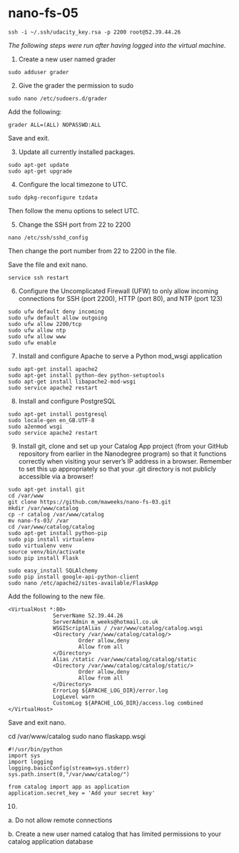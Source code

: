 # nano-fs-05

```
ssh -i ~/.ssh/udacity_key.rsa -p 2200 root@52.39.44.26 
```

_The following steps were run after having logged into the virtual machine._

1. Create a new user named grader

  ```
  sudo adduser grader
  ```

2. Give the grader the permission to sudo

  ```
  sudo nano /etc/sudoers.d/grader
  ```
	
  Add the following:
	
  ```
  grader ALL=(ALL) NOPASSWD:ALL
  ```
	
  Save and exit.


3. Update all currently installed packages.

  ```
  sudo apt-get update
  sudo apt-get upgrade
  ```

4. Configure the local timezone to UTC.

  ```
  sudo dpkg-reconfigure tzdata
  ```
  
  Then follow the menu options to select UTC.

5. Change the SSH port from 22 to 2200
  
  ```
  nano /etc/ssh/sshd_config
  ```
  
  Then change the port number from 22 to 2200 in the file.
  
  Save the file and exit nano.
  
  ```
  service ssh restart
  ```
  
6. Configure the Uncomplicated Firewall (UFW) to only allow incoming connections for SSH (port 2200), HTTP (port 80), and NTP (port 123)
  
  ```
  sudo ufw default deny incoming
  sudo ufw default allow outgoing
  sudo ufw allow 2200/tcp
  sudo ufw allow ntp
  sudo ufw allow www
  sudo ufw enable
  ```
  
7. Install and configure Apache to serve a Python mod_wsgi application
  
  ```
  sudo apt-get install apache2
  sudo apt-get install python-dev python-setuptools
  sudo apt-get install libapache2-mod-wsgi
  sudo service apache2 restart
  ```

8. Install and configure PostgreSQL
  
  ```
  sudo apt-get install postgresql
  sudo locale-gen en_GB.UTF-8
  sudo a2enmod wsgi
  sudo service apache2 restart
  
  ```

9. Install git, clone and set up your Catalog App project (from your GitHub repository from earlier in the Nanodegree program) so that it functions correctly when visiting your server’s IP address in a browser. Remember to set this up appropriately so that your .git directory is not publicly accessible via a browser!
  ```
  sudo apt-get install git
  cd /var/www
  git clone https://github.com/maweeks/nano-fs-03.git
  mkdir /var/www/catalog
  cp -r catalog /var/www/catalog
  mv nano-fs-03/ /var
  cd /var/www/catalog/catalog
  sudo apt-get install python-pip
  sudo pip install virtualenv
  sudo virtualenv venv
  source venv/bin/activate
  sudo pip install Flask
  
  sudo easy_install SQLAlchemy
  sudo pip install google-api-python-client
  sudo nano /etc/apache2/sites-available/FlaskApp
  ```
  
  Add the following to the new file.
  
  ```
  <VirtualHost *:80>
                ServerName 52.39.44.26
                ServerAdmin m_weeks@hotmail.co.uk
                WSGIScriptAlias / /var/www/catalog/catalog.wsgi
                <Directory /var/www/catalog/catalog/>
                        Order allow,deny
                        Allow from all
                </Directory>
                Alias /static /var/www/catalog/catalog/static
                <Directory /var/www/catalog/catalog/static/>
                        Order allow,deny
                        Allow from all
                </Directory>
                ErrorLog ${APACHE_LOG_DIR}/error.log
                LogLevel warn
                CustomLog ${APACHE_LOG_DIR}/access.log combined
</VirtualHost>
  ```
  
  Save and exit nano.
  
  cd /var/www/catalog
  sudo nano flaskapp.wsgi
  
  ```
  #!/usr/bin/python
  import sys
  import logging
  logging.basicConfig(stream=sys.stderr)
  sys.path.insert(0,"/var/www/catalog/")

  from catalog import app as application
  application.secret_key = 'Add your secret key'
  ```
  
10. 
  a. Do not allow remote connections
    
    
    
  b. Create a new user named catalog that has limited permissions to your catalog application database
    
  
